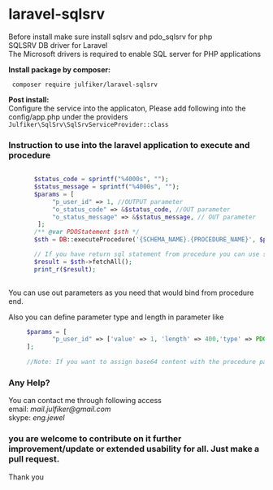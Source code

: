 # laravel-sqlsrv
Before install make sure install sqlsrv and pdo_sqlsrv for php   
SQLSRV DB driver for Laravel   
The Microsoft drivers is required to enable SQL server for PHP applications

**Install package by composer:**
````composer log
 composer require julfiker/laravel-sqlsrv
````
**Post install:**  
Configure the service into the applicaton, Please add following into the config/app.php under the providers  
`Julfiker\SqlSrv\SqlSrvServiceProvider::class`

### Instruction to use into the laravel application to execute and procedure
````php

       $status_code = sprintf("%4000s", "");
       $status_message = sprintf("%4000s", "");
       $params = [
            "p_user_id" => 1, //OUTPUT parameter
            "o_status_code" => &$status_code, //OUT parameter
            "o_status_message" => &$status_message, // OUT parameter
        ];
       /** @var PDOStatement $sth */
       $sth = DB::executeProcedure('{SCHEMA_NAME}.{PROCEDURE_NAME}', $params);

       // If you have return sql statement from procedure you can use statement object $sth fetching data like as below
       $result = $sth->fetchAll();
       print_r($result);
       
````
You can use out parameters as you need that would bind from procedure end.

Also you can define parameter type and length in parameter like

````php
     $params = [
            "p_user_id" => ['value' => 1, 'length' => 400,'type' => PDO::PARAM_INPUT_OUTPUT] //OUTPUT parameter
     ];
     
     //Note: If you want to assign base64 content with the procedure param then you can keep null into the type and length, otherwise you might got error.
````

### Any Help?   
You can contact me through following access   
email: _mail.julfiker@gmail.com_  
skype: _eng.jewel_


### you are welcome to contribute on it further improvement/update or extended usability for all. Just make a pull request.  
Thank you
 

